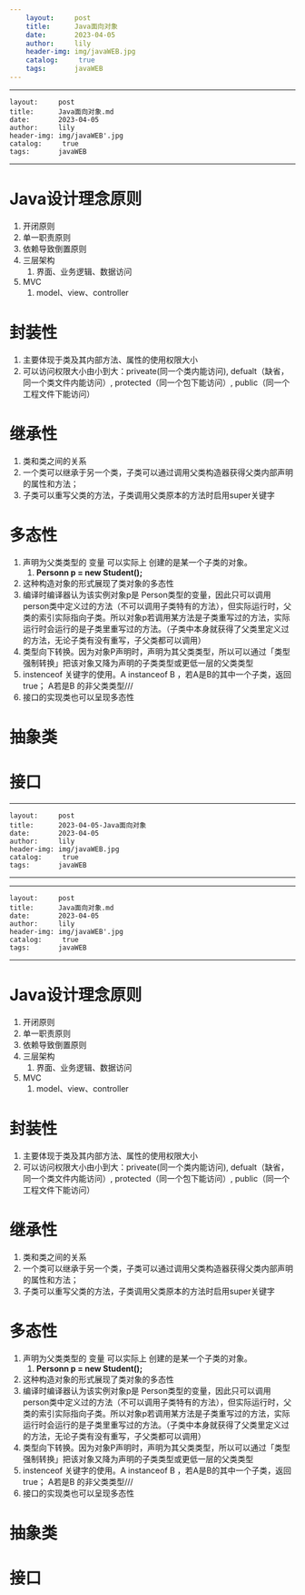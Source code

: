 ```yaml
---
    layout:     post
    title:      Java面向对象
    date:       2023-04-05
    author:     lily
    header-img: img/javaWEB.jpg
    catalog: 	 true
    tags:       javaWEB
---
```


---
    layout:     post
    title:      Java面向对象.md
    date:       2023-04-05
    author:     lily
    header-img: img/javaWEB'.jpg
    catalog: 	 true
    tags:       javaWEB
---

<a name="XPBUD"></a>
# Java设计理念原则
1. 开闭原则
2. 单一职责原则
3. 依赖导致倒置原则
4. 三层架构
   1. 界面、业务逻辑、数据访问
5. MVC
   1. model、view、controller
<a name="oqxRX"></a>
# 封装性

1. 主要体现于类及其内部方法、属性的使用权限大小
2. 可以访问权限大小由小到大：priveate(同一个类内能访问), defualt（缺省，同一个类文件内能访问）, protected（同一个包下能访问）, public（同一个工程文件下能访问）
<a name="AKKx7"></a>
# 继承性

1. 类和类之间的关系
2. 一个类可以继承于另一个类，子类可以通过调用父类构造器获得父类内部声明的属性和方法；
3. 子类可以重写父类的方法，子类调用父类原本的方法时启用super关键字
<a name="bHezu"></a>
# 多态性

1. 声明为父类类型的 变量 可以实际上 创建的是某一个子类的对象。
   1.  **Personn p = new Student();**
2. 这种构造对象的形式展现了类对象的多态性
3. 编译时编译器认为该实例对象p是 	Person类型的变量，因此只可以调用person类中定义过的方法（不可以调用子类特有的方法），但实际运行时，父类的索引实际指向子类。所以对象p若调用某方法是子类重写过的方法，实际运行时会运行的是子类里重写过的方法。（子类中本身就获得了父类里定义过的方法，无论子类有没有重写，子父类都可以调用）
4. 类型向下转换。因为对象P声明时，声明为其父类类型，所以可以通过「类型强制转换」把该对象又降为声明的子类类型或更低一层的父类类型
5. instenceof 关键字的使用。A instanceof B ，若A是B的其中一个子类，返回true； A若是B 的非父类类型///
6. 接口的实现类也可以呈现多态性
<a name="fv6Py"></a>
# 抽象类

<a name="wCTwW"></a>
# 接口



---
    layout:     post
    title:      2023-04-05-Java面向对象
    date:       2023-04-05
    author:     lily
    header-img: img/javaWEB.jpg
    catalog: 	 true
    tags:       javaWEB
---

---
    layout:     post
    title:      Java面向对象.md
    date:       2023-04-05
    author:     lily
    header-img: img/javaWEB'.jpg
    catalog: 	 true
    tags:       javaWEB
---

<a name="XPBUD"></a>
# Java设计理念原则
1. 开闭原则
2. 单一职责原则
3. 依赖导致倒置原则
4. 三层架构
   1. 界面、业务逻辑、数据访问
5. MVC
   1. model、view、controller
<a name="oqxRX"></a>
# 封装性

1. 主要体现于类及其内部方法、属性的使用权限大小
2. 可以访问权限大小由小到大：priveate(同一个类内能访问), defualt（缺省，同一个类文件内能访问）, protected（同一个包下能访问）, public（同一个工程文件下能访问）
<a name="AKKx7"></a>
# 继承性

1. 类和类之间的关系
2. 一个类可以继承于另一个类，子类可以通过调用父类构造器获得父类内部声明的属性和方法；
3. 子类可以重写父类的方法，子类调用父类原本的方法时启用super关键字
<a name="bHezu"></a>
# 多态性

1. 声明为父类类型的 变量 可以实际上 创建的是某一个子类的对象。
   1.  **Personn p = new Student();**
2. 这种构造对象的形式展现了类对象的多态性
3. 编译时编译器认为该实例对象p是 	Person类型的变量，因此只可以调用person类中定义过的方法（不可以调用子类特有的方法），但实际运行时，父类的索引实际指向子类。所以对象p若调用某方法是子类重写过的方法，实际运行时会运行的是子类里重写过的方法。（子类中本身就获得了父类里定义过的方法，无论子类有没有重写，子父类都可以调用）
4. 类型向下转换。因为对象P声明时，声明为其父类类型，所以可以通过「类型强制转换」把该对象又降为声明的子类类型或更低一层的父类类型
5. instenceof 关键字的使用。A instanceof B ，若A是B的其中一个子类，返回true； A若是B 的非父类类型///
6. 接口的实现类也可以呈现多态性
<a name="fv6Py"></a>
# 抽象类

<a name="wCTwW"></a>
# 接口



